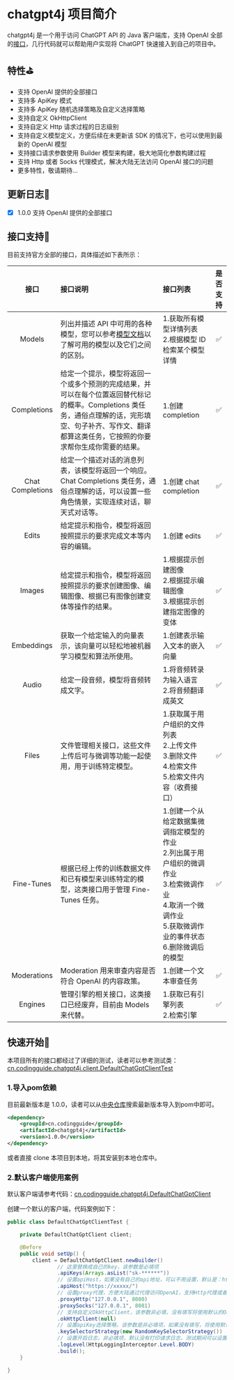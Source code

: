 # chatgpt4j 项目简介

chatgpt4j 是一个用于访问 ChatGPT API 的 Java 客户端库，支持 OpenAI 全部的[接口](https://platform.openai.com/docs/api-reference/introduction)，几行代码就可以帮助用户实现将 ChatGPT 快速接入到自己的项目中。

## 特性⛳️

- 支持 OpenAI 提供的全部接口
- 支持多 ApiKey 模式
- 支持多 ApiKey 随机选择策略及自定义选择策略
- 支持自定义 OkHttpClient
- 支持自定义 Http 请求过程的日志级别
- 支持自定义模型定义，方便后续在未更新该 SDK 的情况下，也可以使用到最新的 OpenAI 模型
- 支持接口请求参数使用 Builder 模型来构建，极大地简化参数构建过程
- 支持 Http 或者 Socks 代理模式，解决大陆无法访问 OpenAI 接口的问题
- 更多特性，敬请期待...

## 更新日志📝

- [x] 1.0.0 支持 OpenAI 提供的全部接口

## 接口支持🧩

目前支持官方全部的接口，具体描述如下表所示：

|        接口        | 接口说明                                                                                                         | 接口列表                                                                                                        | 是否支持 |
|:----------------:|:-------------------------------------------------------------------------------------------------------------|:------------------------------------------------------------------------------------------------------------|:----:|
|      Models      | 列出并描述 API 中可用的各种模型，您可以参考[模型文档](https://platform.openai.com/docs/models)以了解可用的模型以及它们之间的区别。                    | 1.获取所有模型详情列表<br />2.根据模型 ID 检索某个模型详情                                                                        |  ✅   |
|   Completions    | 给定一个提示，模型将返回一个或多个预测的完成结果，并可以在每个位置返回替代标记的概率。Completions 类任务，通俗点理解的话，完形填空、句子补齐、写作文、翻译都算这类任务，它按照的你要求帮你生成你需要的结果。 | 1.创建 completion                                                                                             |  ✅   |
| Chat Completions | 给定一个描述对话的消息列表，该模型将返回一个响应。Chat Completions 类任务，通俗点理解的话，可以设置一些角色情景，实现连续对话，聊天式对话等。                              | 1.创建 chat completion                                                                                        |  ✅   |
|      Edits       | 给定提示和指令，模型将返回按照提示的要求完成文本等内容的编辑。                                                                              | 1.创建 edits                                                                                                  |  ✅   |
|      Images      | 给定提示和指令，模型将返回按照提示的要求创建图像、编辑图像、根据已有图像创建变体等操作的结果。                                                              | 1.根据提示创建图像<br />2.根据提示编辑图像<br />3.根据提示创建指定图像的变体                                                             |  ✅   |
|    Embeddings    | 获取一个给定输入的向量表示，该向量可以轻松地被机器学习模型和算法所使用。                                                                         | 1.创建表示输入文本的嵌入向量                                                                                             |  ✅   |
|      Audio       | 给定一段音频，模型将音频转成文字。                                                                                            | 1.将音频转录为输入语言<br />2.将音频翻译成英文                                                                                |  ✅   |
|      Files       | 文件管理相关接口，这些文件上传后可与微调等功能一起使用，用于训练特定模型。                                                                        | 1.获取属于用户组织的文件列表<br />2.上传文件<br />3.删除文件<br />4.检索文件<br />5.检索文件内容（收费接口）                                     |  ✅   |
|    Fine-Tunes    | 根据已经上传的训练数据文件和已有模型来训练特定的模型，这类接口用于管理 Fine-Tunes 任务。                                                           | 1.创建一个从给定数据集微调指定模型的作业<br />2.列出属于用户组织的微调作业<br />3.检索微调作业<br />4.取消一个微调作业<br />5.获取微调作业的事件状态<br />6.删除微调后的模型 |  ✅   |
|   Moderations    | Moderation 用来审查内容是否符合 OpenAI 的内容政策。                                                                          | 1.创建一个文本审查任务                                                                                                |  ✅   |
|     Engines      | 管理引擎的相关接口，这类接口已经废弃，目前由 Models 来代替。                                                                           | 1.获取已有引擎列表<br />2.检索引擎                                                                                      |  ✅   |

## 快速开始🚀

本项目所有的接口都经过了详细的测试，读者可以参考测试类：[cn.codingguide.chatgpt4j.client.DefaultChatGptClientTest](https://github.com/itlemon/chatgpt4j/blob/master/src/test/java/cn/codingguide/chatgpt4j/client/DefaultChatGptClientTest.java)

### 1.导入pom依赖

目前最新版本是 1.0.0，读者可以从[中央仓库](https://mvnrepository.com/artifact/cn.codingguide/chatgpt4j)搜索最新版本导入到pom中即可。

```xml
<dependency>
    <groupId>cn.codingguide</groupId>
    <artifactId>chatgpt4j</artifactId>
    <version>1.0.0</version>
</dependency>
```

或者直接 clone 本项目到本地，将其安装到本地仓库中。

### 2.默认客户端使用案例

默认客户端请参考代码：[cn.codingguide.chatgpt4j.DefaultChatGptClient](https://github.com/itlemon/chatgpt4j/blob/master/src/main/java/cn/codingguide/chatgpt4j/DefaultChatGptClient.java)

创建一个默认的客户端，代码案例如下：

```java
public class DefaultChatGptClientTest {

    private DefaultChatGptClient client;

    @Before
    public void setUp() {
        client = DefaultChatGptClient.newBuilder()
                // 这里替换成自己的key，该参数是必填项
                .apiKeys(Arrays.asList("sk-******"))
                // 设置apiHost，如果没有自己的api地址，可以不用设置，默认是：https://api.openai.com/
                .apiHost("https://xxxxx/")
                // 设置proxy代理，方便大陆通过代理访问OpenAI，支持Http代理或者Socks代理，两者只需要设置其一即可，两者都设置，后者将覆盖前者
                .proxyHttp("127.0.0.1", 8080)
                .proxySocks("127.0.0.1", 8081)
                // 支持自定义OkHttpClient，该参数非必填，没有填写将使用默认的OkHttpClient
                .okHttpClient(null)
                // 设置apiKey选择策略，该参数是非必填项，如果没有填写，将使用默认的随机选择器（RandomKeySelectorStrategy），用户可以通过实现KeySelectorStrategy接口提供自定义选择器
                .keySelectorStrategy(new RandomKeySelectorStrategy())
                // 设置开启日志，非必填项，默认没有打印请求日志，测试期间可以设置BODY日志，日志量较大，生产环境不建议开启
                .logLevel(HttpLoggingInterceptor.Level.BODY)
                .build();
    }

}
```



